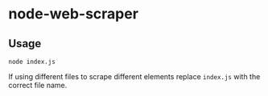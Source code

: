 
# node-web-scraper

## Usage
    node index.js

If using different files to scrape different elements replace `index.js` with the correct file name.
